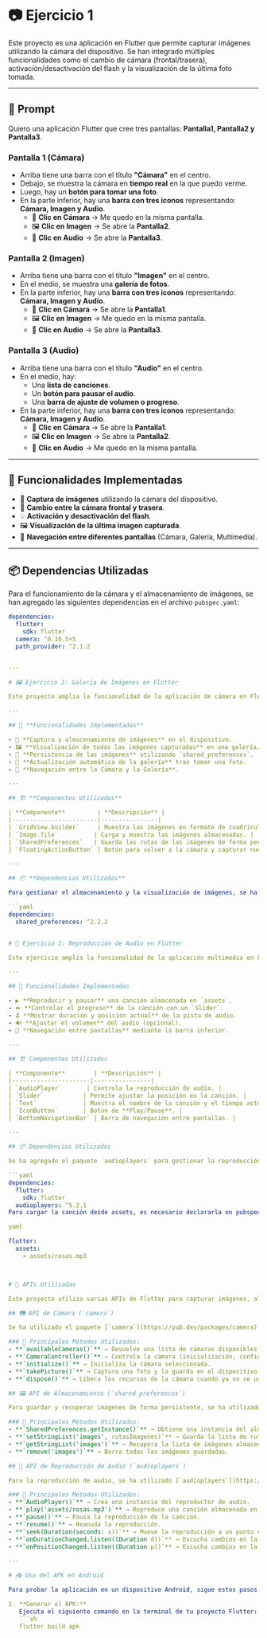 # 📷 Ejercicio 1

Este proyecto es una aplicación en Flutter que permite capturar imágenes utilizando la cámara del dispositivo. Se han integrado múltiples funcionalidades como el cambio de cámara (frontal/trasera), activación/desactivación del flash y la visualización de la última foto tomada.

---

## 📌 **Prompt**  

Quiero una aplicación Flutter que cree tres pantallas: **Pantalla1, Pantalla2 y Pantalla3**.  

### **Pantalla 1 (Cámara)**  
- Arriba tiene una barra con el título **"Cámara"** en el centro.  
- Debajo, se muestra la cámara en **tiempo real** en la que puedo verme.  
- Luego, hay un **botón para tomar una foto**.  
- En la parte inferior, hay una **barra con tres iconos** representando: **Cámara, Imagen y Audio**.  
  - 📸 **Clic en Cámara** → Me quedo en la misma pantalla.  
  - 🖼️ **Clic en Imagen** → Se abre la **Pantalla2**.  
  - 🎵 **Clic en Audio** → Se abre la **Pantalla3**.  

### **Pantalla 2 (Imagen)**  
- Arriba tiene una barra con el título **"Imagen"** en el centro.  
- En el medio, se muestra una **galería de fotos**.  
- En la parte inferior, hay una **barra con tres iconos** representando: **Cámara, Imagen y Audio**.  
  - 📸 **Clic en Cámara** → Se abre la **Pantalla1**.  
  - 🖼️ **Clic en Imagen** → Me quedo en la misma pantalla.  
  - 🎵 **Clic en Audio** → Se abre la **Pantalla3**.  

### **Pantalla 3 (Audio)**  
- Arriba tiene una barra con el título **"Audio"** en el centro.  
- En el medio, hay:  
  - Una **lista de canciones**.  
  - Un **botón para pausar el audio**.  
  - Una **barra de ajuste de volumen o progreso**.  
- En la parte inferior, hay una **barra con tres iconos** representando: **Cámara, Imagen y Audio**.  
  - 📸 **Clic en Cámara** → Se abre la **Pantalla1**.  
  - 🖼️ **Clic en Imagen** → Se abre la **Pantalla2**.  
  - 🎵 **Clic en Audio** → Me quedo en la misma pantalla.  

---

## 📌 **Funcionalidades Implementadas**  

- 📸 **Captura de imágenes** utilizando la cámara del dispositivo.  
- 🔄 **Cambio entre la cámara frontal y trasera**.  
- 💡 **Activación y desactivación del flash**.  
- 🖼️ **Visualización de la última imagen capturada**.  
- 🧭 **Navegación entre diferentes pantallas** (Cámara, Galería, Multimedia).  

---

## 📦 **Dependencias Utilizadas**  

Para el funcionamiento de la cámara y el almacenamiento de imágenes, se han agregado las siguientes dependencias en el archivo `pubspec.yaml`:

```yaml
dependencies:
  flutter:
    sdk: flutter
  camera: ^0.10.5+5
  path_provider: ^2.1.2


---  

# 🖼 Ejercicio 2: Galería de Imágenes en Flutter 

Este proyecto amplía la funcionalidad de la aplicación de cámara en Flutter, permitiendo almacenar las fotos capturadas y mostrarlas en una galería dentro de la aplicación. Se ha utilizado `shared_preferences` para guardar las rutas de las imágenes y mantener la galería persistente.  

---  

## 📌 **Funcionalidades Implementadas**  

- 📸 **Captura y almacenamiento de imágenes** en el dispositivo.  
- 🖼️ **Visualización de todas las imágenes capturadas** en una galería.  
- 💾 **Persistencia de las imágenes** utilizando `shared_preferences`.  
- 🔄 **Actualización automática de la galería** tras tomar una foto.  
- 🧭 **Navegación entre la Cámara y la Galería**.  

---  

## 🏗 **Componentes Utilizados**  

| **Componente**         | **Descripción** |
|------------------------|----------------|
| `GridView.builder`     | Muestra las imágenes en formato de cuadrícula. |
| `Image.file`          | Carga y muestra las imágenes almacenadas. |
| `SharedPreferences`   | Guarda las rutas de las imágenes de forma persistente. |
| `FloatingActionButton` | Botón para volver a la cámara y capturar nuevas imágenes. |

---  

## 📦 **Dependencias Utilizadas**  

Para gestionar el almacenamiento y la visualización de imágenes, se ha agregado la siguiente dependencia en `pubspec.yaml`:  

```yaml
dependencies:
  shared_preferences: ^2.2.2


# 🎵 Ejercicio 3: Reproducción de Audio en Flutter  

Este ejercicio amplía la funcionalidad de la aplicación multimedia en Flutter, permitiendo la reproducción de audio con controles básicos como **play, pause y barra de progreso**. Se ha utilizado el paquete `audioplayers` para gestionar el audio y se ha integrado con la barra de navegación inferior para cambiar entre las pantallas de **Cámara, Galería y Audio**.  

---  

## 📌 Funcionalidades Implementadas

- ▶️ **Reproducir y pausar** una canción almacenada en `assets`.  
- ⏩ **Controlar el progreso** de la canción con un `Slider`.  
- ⏳ **Mostrar duración y posición actual** de la pista de audio.  
- 🔊 **Ajustar el volumen** del audio (opcional).  
- 🧭 **Navegación entre pantallas** mediante la barra inferior.  

---  

## 🏗 Componentes Utilizados

| **Componente**        | **Descripción** |
|----------------------|----------------|
| `AudioPlayer`       | Controla la reproducción de audio. |
| `Slider`           | Permite ajustar la posición en la canción. |
| `Text`             | Muestra el nombre de la canción y el tiempo actual. |
| `IconButton`       | Botón de **Play/Pause**. |
| `BottomNavigationBar` | Barra de navegación entre pantallas. |

---  

## 📦 Dependencias Utilizadas

Se ha agregado el paquete `audioplayers` para gestionar la reproducción de audio.  

```yaml
dependencies:
  flutter:
    sdk: flutter
  audioplayers: ^5.2.1
Para cargar la canción desde assets, es necesario declararla en pubspec.yaml:

yaml

flutter:
  assets:
    - assets/rosas.mp3



# 🔌 APIs Utilizadas

Este proyecto utiliza varias APIs de Flutter para capturar imágenes, almacenarlas y reproducir audio. A continuación, se describen las APIs y cómo se han implementado en la aplicación.

## 📷 API de Cámara (`camera`)

Se ha utilizado el paquete [`camera`](https://pub.dev/packages/camera) para acceder a la cámara del dispositivo y capturar imágenes.

### 🔹 Principales Métodos Utilizados:
- **`availableCameras()`** → Devuelve una lista de cámaras disponibles en el dispositivo.
- **`CameraController()`** → Controla la cámara (inicialización, configuración y captura).
- **`initialize()`** → Inicializa la cámara seleccionada.
- **`takePicture()`** → Captura una foto y la guarda en el dispositivo.
- **`dispose()`** → Libera los recursos de la cámara cuando ya no se usa.

## 🖼 API de Almacenamiento (`shared_preferences`)

Para guardar y recuperar imágenes de forma persistente, se ha utilizado [`shared_preferences`](https://pub.dev/packages/shared_preferences). Esto permite almacenar las rutas de las imágenes capturadas para visualizarlas en la galería.

### 🔹 Principales Métodos Utilizados:
- **`SharedPreferences.getInstance()`** → Obtiene una instancia del almacenamiento local.
- **`setStringList('images', rutasImagenes)`** → Guarda la lista de rutas de imágenes.
- **`getStringList('images')`** → Recupera la lista de imágenes almacenadas.
- **`remove('images')`** → Borra todas las imágenes guardadas.

## 🎵 API de Reproducción de Audio (`audioplayers`)

Para la reproducción de audio, se ha utilizado [`audioplayers`](https://pub.dev/packages/audioplayers), un paquete que permite reproducir sonidos y música en Flutter.

### 🔹 Principales Métodos Utilizados:
- **`AudioPlayer()`** → Crea una instancia del reproductor de audio.
- **`play('assets/rosas.mp3')`** → Reproduce una canción almacenada en los assets.
- **`pause()`** → Pausa la reproducción de la canción.
- **`resume()`** → Reanuda la reproducción.
- **`seek(Duration(seconds: x))`** → Mueve la reproducción a un punto específico.
- **`onDurationChanged.listen((Duration d))`** → Escucha cambios en la duración del audio.
- **`onPositionChanged.listen((Duration p))`** → Escucha cambios en la posición actual del audio.

---

# 📥 Uso del APK en Android

Para probar la aplicación en un dispositivo Android, sigue estos pasos:

1. **Generar el APK:**  
   Ejecuta el siguiente comando en la terminal de tu proyecto Flutter:
   ```sh
   flutter build apk
